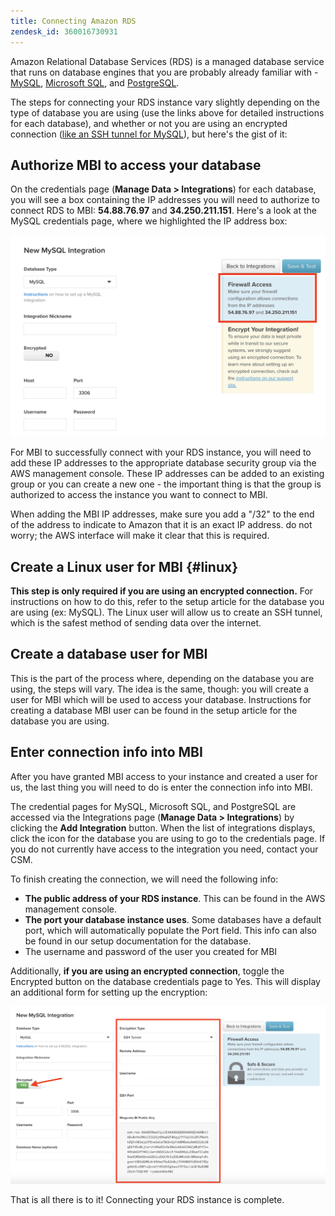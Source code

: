 ```yaml
---
title: Connecting Amazon RDS
zendesk_id: 360016730931
---
```


Amazon Relational Database Services (RDS) is a managed database service that runs on database engines that you are probably already familiar with - [MySQL](../integrations/mysql-via-a-direct-connection.md), [Microsoft SQL](../integrations/microsoft-sql-server.md), and [PostgreSQL](../integrations/postgresql.md).

The steps for connecting your RDS instance vary slightly depending on the type of database you are using (use the links above for detailed instructions for each database), and whether or not you are using an encrypted connection ([like an SSH tunnel for MySQL](../integrations/mysql-via-ssh-tunnel.md)), but here's the gist of it:

## Authorize MBI to access your database

On the credentials page (**Manage Data &gt; Integrations**) for each database, you will see a box containing the IP addresses you will need to authorize to connect RDS to MBI: **54.88.76.97** and **34.250.211.151**. Here's a look at the MySQL credentials page, where we highlighted the IP address box:

![](../../../assets/RDS_IP.png)

For MBI to successfully connect with your RDS instance, you will need to add these IP addresses to the appropriate database security group via the AWS management console. These IP addresses can be added to an existing group or you can create a new one - the important thing is that the group is authorized to access the instance you want to connect to MBI.

When adding the MBI IP addresses, make sure you add a "/32" to the end of the address to indicate to Amazon that it is an exact IP address. do not worry; the AWS interface will make it clear that this is required.

## Create a Linux user for MBI {#linux}

**This step is only required if you are using an encrypted connection.** For instructions on how to do this, refer to the setup article for the database you are using (ex: MySQL). The Linux user will allow us to create an SSH tunnel, which is the safest method of sending data over the internet.

## Create a database user for MBI

This is the part of the process where, depending on the database you are using, the steps will vary. The idea is the same, though: you will create a user for MBI which will be used to access your database. Instructions for creating a database MBI user can be found in the setup article for the database you are using.

## Enter connection info into MBI

After you have granted MBI access to your instance and created a user for us, the last thing you will need to do is enter the connection info into MBI.

The credential pages for MySQL, Microsoft SQL, and PostgreSQL are accessed via the Integrations page (**Manage Data &gt; Integrations**) by clicking the **Add Integration** button. When the list of integrations displays, click the icon for the database you are using to go to the credentials page. If you do not currently have access to the integration you need, contact your CSM.

To finish creating the connection, we will need the following info:

*  **The public address of your RDS instance**. This can be found in the AWS management console.
*  **The port your database instance uses**. Some databases have a default port, which will automatically populate the Port field. This info can also be found in our setup documentation for the database.
*  The username and password of the user you created for MBI

Additionally, **if you are using an encrypted connection**, toggle the Encrypted button on the database credentials page to Yes. This will display an additional form for setting up the encryption:

![](../../../assets/5.1.png)

That is all there is to it! Connecting your RDS instance is complete.
